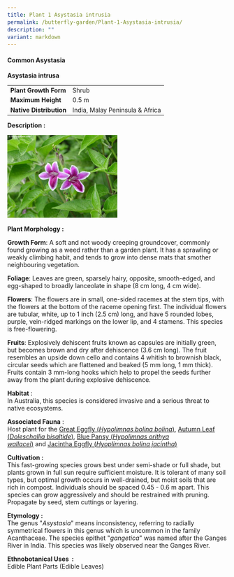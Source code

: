 ```yaml
---
title: Plant 1 Asystasia intrusia
permalink: /butterfly-garden/Plant-1-Asystasia-intrusia/
description: ""
variant: markdown
---
```

#### **Common Asystasia**


**Asystasia intrusa**  
  

|                     |                                     |
|---------------------|-------------------------------------|
|  **Plant Growth Form**  |     Shrub                           |
|    **Maximum Height**   |      0.5 m                          |
| **Native Distribution** |     India, Malay Peninsula &amp; Africa |

**Description :**&nbsp;  
  
<img style="width:50%;height:50%" src="/images/Butterfly%20Garden/B1.jpg">
  
**Plant Morphology :**&nbsp;

**Growth Form**: A soft and not woody&nbsp;creeping&nbsp;groundcover, commonly found growing as a weed rather than a garden plant. It has a sprawling or weakly climbing habit, and tends to grow into dense mats that smother neighbouring vegetation.

**Foliage**: Leaves are green, sparsely hairy, opposite, smooth-edged, and egg-shaped to broadly lanceolate in shape (8 cm long, 4 cm wide).

**Flowers**: The flowers are in small, one-sided racemes at the stem tips, with the flowers at the bottom of the raceme opening first. The individual flowers are tubular, white, up to 1 inch (2.5 cm) long, and have 5 rounded lobes, purple, vein-ridged markings on the lower lip, and 4 stamens. This species is free-flowering.  

**Fruits**: Explosively dehiscent fruits known as capsules are initially green, but becomes brown and dry after dehiscence (3.6 cm long). The fruit resembles an upside down cello and contains 4 whitish to brownish black, circular seeds which are flattened and beaked (5 mm long, 1 mm thick). Fruits contain 3 mm-long hooks which help to propel the seeds further away from the plant during explosive dehiscence.

**Habitat**&nbsp;:  
In Australia, this species is considered invasive and a serious threat to native ecosystems.

**Associated Fauna**&nbsp;:  
Host plant for the&nbsp;[Great Eggfly (](https://florafaunaweb.nparks.gov.sg/Special-Pages/animal-detail.aspx?id=980)[_Hypolimnas bolina bolina_](https://florafaunaweb.nparks.gov.sg/Special-Pages/animal-detail.aspx?id=980)[)](https://florafaunaweb.nparks.gov.sg/Special-Pages/animal-detail.aspx?id=980),&nbsp;[Autumn Leaf (](https://florafaunaweb.nparks.gov.sg/Special-Pages/animal-detail.aspx?id=982)[_Doleschallia bisaltide_](https://florafaunaweb.nparks.gov.sg/Special-Pages/animal-detail.aspx?id=982)[)](https://florafaunaweb.nparks.gov.sg/Special-Pages/animal-detail.aspx?id=982),&nbsp;[Blue Pansy (](https://florafaunaweb.nparks.gov.sg/Special-Pages/animal-detail.aspx?id=986)[_Hypolimnas orithya wallacei_](https://florafaunaweb.nparks.gov.sg/Special-Pages/animal-detail.aspx?id=986)[)](https://florafaunaweb.nparks.gov.sg/Special-Pages/animal-detail.aspx?id=986)&nbsp;and&nbsp;[Jacintha Eggfly (](https://florafaunaweb.nparks.gov.sg/Special-Pages/animal-detail.aspx?id=981)[_Hyoplimnas bolina jacintha_](https://florafaunaweb.nparks.gov.sg/Special-Pages/animal-detail.aspx?id=981)[)](https://florafaunaweb.nparks.gov.sg/Special-Pages/animal-detail.aspx?id=981)

  

**Cultivation&nbsp;:**  
This fast-growing species grows best under semi-shade or full shade, but plants grown in full sun require sufficient moisture. It is tolerant of many soil types, but optimal growth occurs in well-drained, but moist soils that are rich in compost. Individuals should be spaced 0.45 - 0.6 m apart. This species&nbsp;can grow aggressively and should be restrained with pruning. Propagate by seed, stem cuttings or layering.

**Etymology&nbsp;:**  
The genus "_Asystasia_" means inconsistency, referring to radially symmetrical flowers in this genus which is uncommon in the family Acanthaceae. The species epithet "_gangetica_" was named after the Ganges River in India. This species was likely observed near the Ganges River.

  

**Ethnobotanical Uses&nbsp; :**  
Edible Plant Parts (Edible Leaves)  
  

